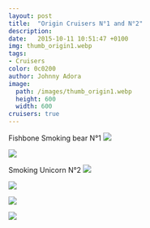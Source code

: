 ```yaml
---
layout: post
title:  "Origin Cruisers N°1 and N°2"
description: 
date:   2015-10-11 10:51:47 +0100
img: thumb_origin1.webp
tags: 
- Cruisers
color: 0c0200
author: Johnny Adora
image:
  path: /images/thumb_origin1.webp
  height: 600
  width: 600
cruisers: true
---
```

Fishbone Smoking bear N°1
![]({{site.baseurl}}/images/origin1.webp)

![]({{site.baseurl}}/images/origin2.webp)

Smoking Unicorn N°2
![]({{site.baseurl}}/images/origin3.jpg)

![]({{site.baseurl}}/images/origin4.jpg)

![]({{site.baseurl}}/images/ED_SassyUnicorn.webp)

![]({{site.baseurl}}/images/flipbook-gallery-2.webp)
